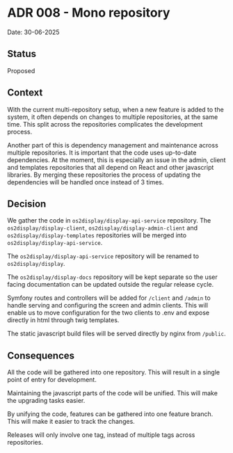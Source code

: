 # ADR 008 - Mono repository

Date: 30-06-2025

## Status

Proposed

## Context

With the current multi-repository setup, when a new feature is added to the system, it often depends on changes to
multiple repositories, at the same time.
This split across the repositories complicates the development process.

Another part of this is dependency management and maintenance across multiple repositories. It is important that the
code uses up-to-date dependencies. At the moment, this is especially an issue in the admin, client and templates
repositories that all depend on React and other javascript libraries. By merging these repositories the process of
updating the dependencies will be handled once instead of 3 times.

## Decision

We gather the code in `os2display/display-api-service` repository. The `os2display/display-client`,
`os2display/display-admin-client` and `os2display/display-templates` repositories will be merged into
`os2display/display-api-service`.

The `os2display/display-api-service` repository will be renamed to `os2display/display`.

The `os2display/display-docs` repository will be kept separate so the user facing documentation can be updated outside
the regular release cycle.

Symfony routes and controllers will be added for `/client` and `/admin` to handle serving and configuring the screen and
admin clients. This will enable us to move configuration for the two clients to .env and expose directly in html through
twig templates.

The static javascript build files will be served directly by nginx from `/public`.

## Consequences

All the code will be gathered into one repository. This will result in a single point of entry for development.

Maintaining the javascript parts of the code will be unified. This will make the upgrading tasks easier.

By unifying the code, features can be gathered into one feature branch.
This will make it easier to track the changes.

Releases will only involve one tag, instead of multiple tags across repositories.
